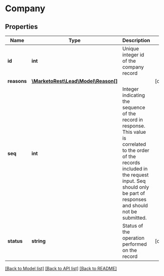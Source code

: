 # Company

## Properties
Name | Type | Description | Notes
------------ | ------------- | ------------- | -------------
**id** | **int** | Unique integer id of the company record | 
**reasons** | [**\MarketoRest\Lead\Model\Reason[]**](Reason.md) |  | [optional] 
**seq** | **int** | Integer indicating the sequence of the record in response.  This value is correlated to the order of the records included in the request input.  Seq should only be part of responses and should not be submitted. | 
**status** | **string** | Status of the operation performed on the record | [optional] 

[[Back to Model list]](../README.md#documentation-for-models) [[Back to API list]](../README.md#documentation-for-api-endpoints) [[Back to README]](../README.md)


